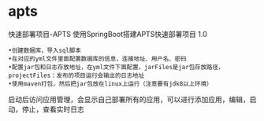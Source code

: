 # apts
快速部署项目-APTS
使用SpringBoot搭建APTS快速部署项目 1.0


	•创建数据库，导入sql脚本
	•在对应的yml文件里面配置数据库的信息，连接地址、用户名、密码
	•配置jar包和日志存放地址，在yml文件下面配置，jarFiles是jar包存放路径，projectFiles：发布的项目运行会输出的日志地址
	•使用maven打包，然后把jar包放在linux上运行（注意要有jdk8以上环境）

启动后访问应用管理，会显示自己部署所有的应用，可以进行添加应用，编辑，启动，停止，查看实时日志

